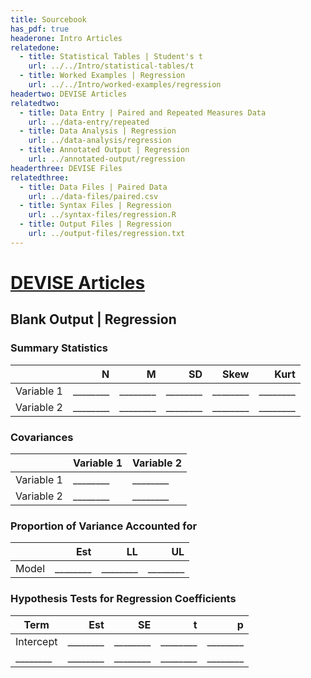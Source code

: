 ```yaml
---
title: Sourcebook
has_pdf: true
headerone: Intro Articles
relatedone:
  - title: Statistical Tables | Student's t
    url: ../../Intro/statistical-tables/t
  - title: Worked Examples | Regression
    url: ../../Intro/worked-examples/regression
headertwo: DEVISE Articles
relatedtwo:
  - title: Data Entry | Paired and Repeated Measures Data
    url: ../data-entry/repeated
  - title: Data Analysis | Regression
    url: ../data-analysis/regression
  - title: Annotated Output | Regression
    url: ../annotated-output/regression
headerthree: DEVISE Files
relatedthree:
  - title: Data Files | Paired Data
    url: ../data-files/paired.csv
  - title: Syntax Files | Regression
    url: ../syntax-files/regression.R
  - title: Output Files | Regression
    url: ../output-files/regression.txt
---
```


# [DEVISE Articles](../index.md)

## Blank Output | Regression


### Summary Statistics

|            | N   | M   | SD   | Skew | Kurt |
|------------|----:|----:|-----:|-----:|-----:|
| Variable 1 | ________ | ________ | ________ | ________ | ________ |
| Variable 2 | ________ | ________ | ________ | ________ | ________ |

### Covariances

|            | Variable 1 | Variable 2 |
|------------|------------|------------|
| Variable 1 | ________      | ________   |
| Variable 2 | ________      | ________   |

### Proportion of Variance Accounted for

|       | Est  | LL   | UL   |
|------:|-----:|-----:|-----:|
| Model | ________ | ________ | ________ |

### Hypothesis Tests for Regression Coefficients

| Term      | Est  | SE   | t    | p    |
|-----------|-----:|-----:|-----:|-----:|
| Intercept | ________ | ________ | ________ | ________ |
| ________  | ________ | ________ | ________ | ________ |
